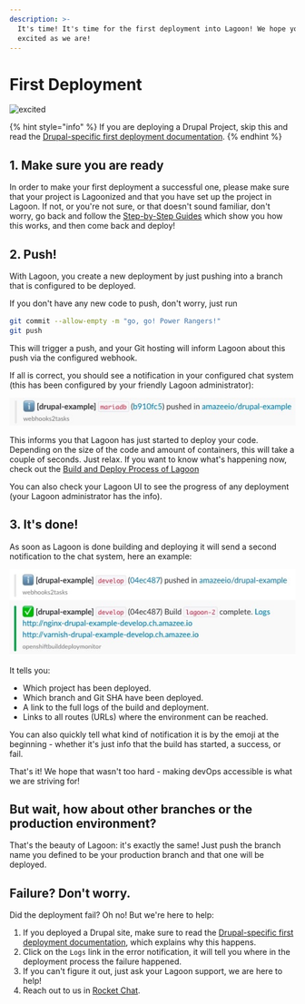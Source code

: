 ```yaml
---
description: >-
  It's time! It's time for the first deployment into Lagoon! We hope you are as
  excited as we are!
---
```


# First Deployment

![excited](https://i.giphy.com/media/7kVRZwYRwF1ok/giphy-downsized.gif)

{% hint style="info" %}
If you are deploying a Drupal Project, skip this and read the [Drupal-specific first deployment documentation](../drupal/first-deployment-of-drupal.md).
{% endhint %}

## 1. Make sure you are ready

In order to make your first deployment a successful one, please make sure that your project is Lagoonized and that you have set up the project in Lagoon. If not, or you're not sure, or that doesn't sound familiar, don't worry, go back and follow the [Step-by-Step Guides](setup_project.md) which show you how this works, and then come back and deploy!

## 2. Push!

With Lagoon, you create a new deployment by just pushing into a branch that is configured to be deployed.

If you don't have any new code to push, don't worry, just run

```bash
git commit --allow-empty -m "go, go! Power Rangers!"
git push
```

This will trigger a push, and your Git hosting will inform Lagoon about this push via the configured webhook.

If all is correct, you should see a notification in your configured chat system \(this has been configured by your friendly Lagoon administrator\):

![Slack notification that a push has been made in a Lagoonized repository.](../.gitbook/assets/first_deployment_slack_start.jpg)

This informs you that Lagoon has just started to deploy your code. Depending on the size of the code and amount of containers, this will take a couple of seconds. Just relax. If you want to know what's happening now, check out the [Build and Deploy Process of Lagoon](build-and-deploy-process.md)

You can also check your Lagoon UI to see the progress of any deployment \(your Lagoon administrator has the info\).

## 3. It's done!

As soon as Lagoon is done building and deploying it will send a second notification to the chat system, here an example:

![Slack notification of a successful Lagoon build and deployment.](../.gitbook/assets/first_deployment_slack_2nd_success.jpg)

It tells you:

* Which project has been deployed.
* Which branch and Git SHA have been deployed.
* A link to the full logs of the build and deployment.
* Links to all routes \(URLs\) where the environment can be reached.

You can also quickly tell what kind of notification it is by the emoji at the beginning - whether it's just info that the build has started, a success, or fail.

That's it! We hope that wasn't too hard - making devOps accessible is what we are striving for!

## But wait, how about other branches or the production environment?

That's the beauty of Lagoon: it's exactly the same! Just push the branch name you defined to be your production branch and that one will be deployed.

## Failure? Don't worry.

Did the deployment fail? Oh no! But we're here to help:

1. If you deployed a Drupal site, make sure to read the [Drupal-specific first deployment documentation](../drupal/first-deployment-of-drupal.md), which explains why this happens.
2. Click on the `Logs` link in the error notification, it will tell you where in the deployment process the failure happened.
3. If you can't figure it out, just ask your Lagoon support, we are here to help!
4. Reach out to us in [Rocket Chat](https://amazeeio.rocket.chat/home).

